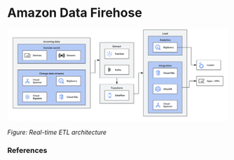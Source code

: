 # Amazon Data Firehose

![alt text](https://github.com/jylhakos/Data-Analysis-and-Visualizations/blob/main/Google%20Cloud%20Dataflow/real_time_ETL%20.png?raw=true)

*Figure: Real-time ETL architecture*

### References